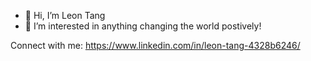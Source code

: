 - 👋 Hi, I’m Leon Tang
- 👀 I’m interested in anything changing the world postively!

Connect with me: https://www.linkedin.com/in/leon-tang-4328b6246/
<!---
tangleon8/tangleon8 is a ✨ special ✨ repository because its `README.md` (this file) appears on your GitHub profile.
You can click the Preview link to take a look at your changes.
--->
